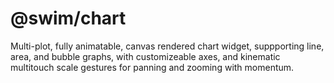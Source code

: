 # @swim/chart

Multi-plot, fully animatable, canvas rendered chart widget, suppporting line,
area, and bubble graphs, with customizeable axes, and kinematic multitouch
scale gestures for panning and zooming with momentum.
